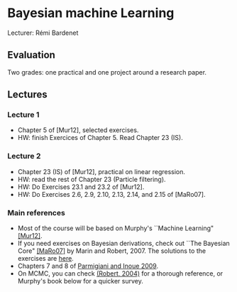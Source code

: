 # Bayesian machine Learning
Lecturer: Rémi Bardenet

## Evaluation
Two grades: one practical and one project around a research paper.

## Lectures
### Lecture 1
* Chapter 5 of [Mur12], selected exercises.
* HW: finish Exercices of Chapter 5. Read Chapter 23 (IS).
### Lecture 2
* Chapter 23 (IS) of [Mur12], practical on linear regression.
* HW: read the rest of Chapter 23 (Particle filtering).
* HW: Do Exercises 23.1 and 23.2 of [Mur12].
* HW: Do Exercises 2.6, 2.9, 2.10, 2.13, 2.14, and 2.15 of [MaRo07].

### Main references
* Most of the course will be based on Murphy's ``Machine Learning" [[Mur12]](https://www.google.com/url?sa=t&rct=j&q=&esrc=s&source=web&cd=&cad=rja&uact=8&ved=2ahUKEwiQ6NDzhuXsAhVPLBoKHRQ3AvUQFjAAegQIBxAC&url=https%3A%2F%2Fdoc.lagout.org%2Fscience%2FArtificial%2520Intelligence%2FMachine%2520learning%2FMachine%2520Learning_%2520A%2520Probabilistic%2520Perspective%2520%255BMurphy%25202012-08-24%255D.pdf&usg=AOvVaw3X0sY_qZRP7o5WDlWa5X8V).
* If you need exercises on Bayesian derivations, check out ``The Bayesian Core" [[MaRo07]](https://books.google.fr/books/about/Bayesian_Core_A_Practical_Approach_to_Co.html?id=5xwuouehKQoC&redir_esc=y) by Marin and Robert, 2007. The solutions to the exercises are [here](https://arxiv.org/pdf/0910.4696.pdf).
* Chapters 7 and 8 of [Parmigiani and Inoue 2009](https://www.webdepot.umontreal.ca/Usagers/perronf/MonDepotPublic/stt2100/Decision_theory.pdf).
* On MCMC, you can check [(Robert, 2004)](https://www.springer.com/gp/book/9780387212395) for a thorough reference, or Murphy's book below for a quicker survey.
